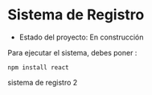 <h1>Sistema de Registro</h1>

- Estado del proyecto: En construcción

Para ejecutar el sistema, debes poner : 

```npm install react```

sistema de registro 2
